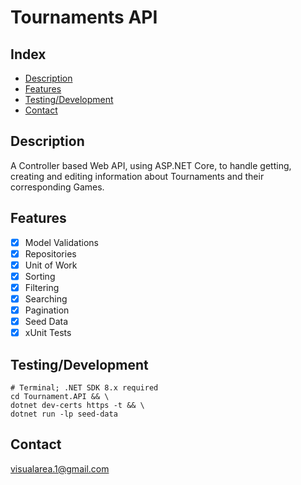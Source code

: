 # Tournaments API

## Index
- [Description](#description)
- [Features](#tbd)
- [Testing/Development](#testingdevelopment)
- [Contact](#contact)

## Description
A Controller based Web API, using ASP.NET Core, to handle getting, creating and 
editing information about Tournaments and their corresponding Games.

## Features
- [x] Model Validations
- [x] Repositories
- [x] Unit of Work
- [x] Sorting
- [x] Filtering
- [x] Searching
- [x] Pagination
- [x] Seed Data
- [x] xUnit Tests

## Testing/Development
```
# Terminal; .NET SDK 8.x required
cd Tournament.API && \
dotnet dev-certs https -t && \
dotnet run -lp seed-data
```

## Contact
[visualarea.1@gmail.com](mailto:visualarea.1@gmail.com)
